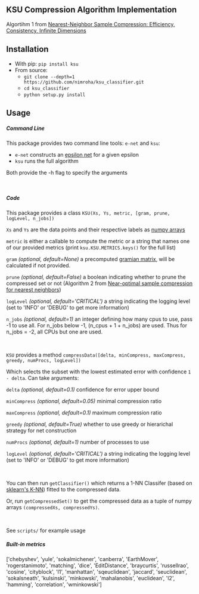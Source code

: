 ## KSU Compression Algorithm Implementation ##

Algortihm 1 from [Nearest-Neighbor Sample Compression: Efficiency, Consistency, Infinite Dimensions](https://arxiv.org/abs/1705.08184)

Installation
------------
* With pip: `pip install ksu`
* From source:
    * `git clone --depth=1 https://github.com/nimroha/ksu_classifier.git`
    * `cd ksu_classifier`
    * `python setup.py install`
    
Usage
 -----

 ##### Command Line #####

This package provides two command line tools: `e-net` and `ksu`:

* `e-net` constructs an [epsilon net](https://en.wikipedia.org/wiki/Delone_set) for a given epsilon
* `ksu` runs the full algorithm

Both provide the -h flag to specify the arguments

 <br>

 ##### Code #####

 This package provides a class `KSU(Xs, Ys, metric, [gram, prune, logLevel, n_jobs])`
 
 `Xs` and `Ys` are the data points and their respective labels as [numpy  arrays](https://docs.scipy.org/doc/numpy/reference/generated/numpy.array.html) 
 
 `metric` is either a callable to compute the metric or a string that names one of our provided metrics (print `ksu.KSU.METRICS.keys()` for the full list) 
 
 `gram` _(optional, default=None)_ a precomputed [gramian matrix](http://mathworld.wolfram.com/GramMatrix.html), will be calculated if not provided.
 
 `prune` _(optional, default=False)_ a boolean indicating whether to prune the compressed set or not (Algorithm 2 from [Near-optimal sample compression for nearest neighbors](https://arxiv.org/abs/1404.3368))

 `logLevel` _(optional, default='CRITICAL')_ a string indicating the logging level (set to 'INFO' or 'DEBUG' to get more information)

 `n_jobs` _(optional, default=1)_ an integer defining how many cpus to use, pass -1 to use all. For n_jobs below -1, (n_cpus + 1 + n_jobs) are used. Thus for n_jobs = -2, all CPUs but one are used.
 
  <br>
 
  `KSU` provides a method `compressData([delta, minCompress, maxCompress, greedy, numProcs, logLevel])`

  Which selects the subset with the lowest estimated error with confidence `1 - delta`. Can take arguments:

  `delta` _(optional, default=0.1)_ confidence for error upper bound

  `minCompress` _(optional, default=0.05)_ minimal compression ratio

  `maxCompress` _(optional, default=0.1)_ maximum compression ratio

  `greedy` _(optional, default=True)_ whether to use greedy or hierarichal strategy for net construction

  `numProcs` _(optional, default=1)_ number of processes to use

  `logLevel` _(optional, default='CRITICAL')_ a string indicating the logging level (set to 'INFO' or 'DEBUG' to get more information)

  <br>
  
  You can then run `getClassifier()` which returns a 1-NN Classifer (based on [sklearn's K-NN](http://scikit-learn.org/stable/modules/generated/sklearn.neighbors.KNeighborsClassifier.html)) fitted to the compressed data.
  
  Or, run `getCompressedSet()` to get the compressed data as a tuple of numpy arrays `(compressedXs, compressedYs)`.

  <br>

  See `scripts/` for example usage


  ##### Built-in metrics #####

  ['chebyshev', 'yule', 'sokalmichener', 'canberra', 'EarthMover', 'rogerstanimoto', 'matching', 'dice', 'EditDistance', 'braycurtis', 'russellrao', 'cosine', 'cityblock', 'l1', 'manhattan', 'sqeuclidean', 'jaccard', 'seuclidean', 'sokalsneath', 'kulsinski', 'minkowski', 'mahalanobis', 'euclidean', 'l2', 'hamming', 'correlation', 'wminkowski']